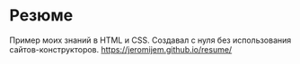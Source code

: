 # Резюме
Пример моих знаний в HTML и CSS.
Создавал с нуля без использования сайтов-конструкторов.
https://jeromijem.github.io/resume/
